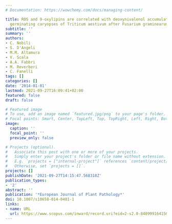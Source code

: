 ```yaml
---
# Documentation: https://wowchemy.com/docs/managing-content/

title: ROS and 9-oxylipins are correlated with deoxynivalenol accumulation in the
  germinating caryopses of Triticum aestivum after Fusarium graminearum infection
subtitle: ''
summary: ''
authors:
- C. Nobili
- S. D'Angeli
- M.M. Altamura
- V. Scala
- A.A. Fabbri
- M. Reverberi
- C. Fanelli
tags: []
categories: []
date: '2014-01-01'
lastmod: 2021-09-27T16:09:41+02:00
featured: false
draft: false

# Featured image
# To use, add an image named `featured.jpg/png` to your page's folder.
# Focal points: Smart, Center, TopLeft, Top, TopRight, Left, Right, BottomLeft, Bottom, BottomRight.
image:
  caption: ''
  focal_point: ''
  preview_only: false

# Projects (optional).
#   Associate this post with one or more of your projects.
#   Simply enter your project's folder or file name without extension.
#   E.g. `projects = ["internal-project"]` references `content/project/deep-learning/index.md`.
#   Otherwise, set `projects = []`.
projects: []
publishDate: '2021-09-27T14:15:47.568318Z'
publication_types:
- '2'
abstract: ''
publication: '*European Journal of Plant Pathology*'
doi: 10.1007/s10658-014-0401-1
links:
- name: URL
  url: https://www.scopus.com/inward/record.uri?eid=2-s2.0-84899916415&doi=10.1007%2fs10658-014-0401-1&partnerID=40&md5=37b620c3f4bdf37a02acd622419e8bae
---
```

